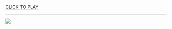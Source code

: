 
<a href="https://premium76.site?title=yandere_simulator_unblocked_game&ref=13M">CLICK TO PLAY</a></h3>
<hr>

<a href="https://premium76.site?title=yandere_simulator_unblocked_game&ref=13M"><img src="https://clearcache.store/games.png"></a>


